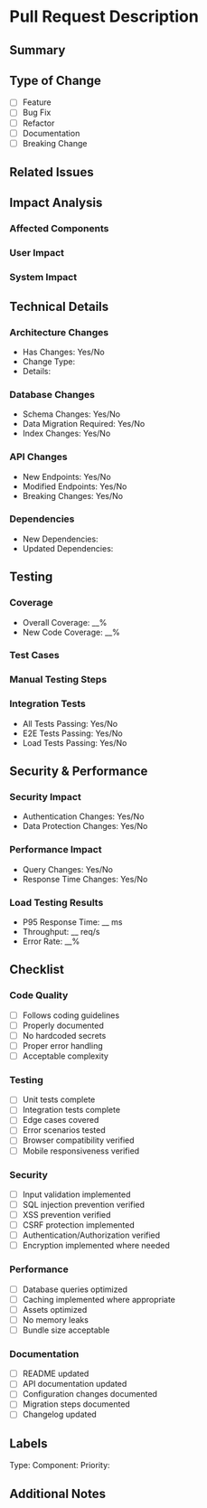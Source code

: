 # Pull Request Description

## Summary
<!-- Provide a brief summary of the changes -->

## Type of Change
- [ ] Feature
- [ ] Bug Fix 
- [ ] Refactor
- [ ] Documentation
- [ ] Breaking Change

## Related Issues
<!-- Link any related issues using #issue_number -->

## Impact Analysis
### Affected Components
<!-- List components affected by this change -->

### User Impact
<!-- Describe how this change affects end users -->

### System Impact
<!-- Describe any system-level impacts -->

## Technical Details

### Architecture Changes
- Has Changes: Yes/No
- Change Type: <!-- none/minor/major -->
- Details: <!-- If applicable -->

### Database Changes
- Schema Changes: Yes/No
- Data Migration Required: Yes/No
- Index Changes: Yes/No

### API Changes
- New Endpoints: Yes/No
- Modified Endpoints: Yes/No
- Breaking Changes: Yes/No

### Dependencies
- New Dependencies: <!-- List new dependencies -->
- Updated Dependencies: <!-- List updated dependencies -->

## Testing

### Coverage
- Overall Coverage: __%
- New Code Coverage: __%

### Test Cases
<!-- List key test scenarios -->

### Manual Testing Steps
<!-- Describe manual testing steps -->

### Integration Tests
- All Tests Passing: Yes/No
- E2E Tests Passing: Yes/No
- Load Tests Passing: Yes/No

## Security & Performance

### Security Impact
- Authentication Changes: Yes/No
- Data Protection Changes: Yes/No

### Performance Impact
- Query Changes: Yes/No
- Response Time Changes: Yes/No

### Load Testing Results
- P95 Response Time: __ ms
- Throughput: __ req/s
- Error Rate: __%

## Checklist

### Code Quality
- [ ] Follows coding guidelines
- [ ] Properly documented
- [ ] No hardcoded secrets
- [ ] Proper error handling
- [ ] Acceptable complexity

### Testing
- [ ] Unit tests complete
- [ ] Integration tests complete
- [ ] Edge cases covered
- [ ] Error scenarios tested
- [ ] Browser compatibility verified
- [ ] Mobile responsiveness verified

### Security
- [ ] Input validation implemented
- [ ] SQL injection prevention verified
- [ ] XSS prevention verified
- [ ] CSRF protection implemented
- [ ] Authentication/Authorization verified
- [ ] Encryption implemented where needed

### Performance
- [ ] Database queries optimized
- [ ] Caching implemented where appropriate
- [ ] Assets optimized
- [ ] No memory leaks
- [ ] Bundle size acceptable

### Documentation
- [ ] README updated
- [ ] API documentation updated
- [ ] Configuration changes documented
- [ ] Migration steps documented
- [ ] Changelog updated

## Labels
<!-- Add appropriate labels -->
Type: 
Component:
Priority:

## Additional Notes
<!-- Any additional information that reviewers should know -->